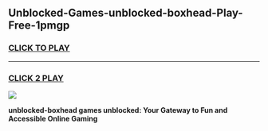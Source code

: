 
## Unblocked-Games-unblocked-boxhead-Play-Free-1pmgp
<h3>
<a href="https://premium76.site?title=unblocked-boxhead&ref=20M">CLICK TO PLAY</a></h3>
<hr>

<h3>
<a href="https://premium76.site?title=unblocked-boxhead&ref=20M">CLICK 2 PLAY</a>
  
</h3>

<a href="https://premium76.site?title=unblocked-boxhead&ref=19M"><img src="https://clearcache.store/games.png"></a>


**unblocked-boxhead games unblocked: Your Gateway to Fun and Accessible Online Gaming**
